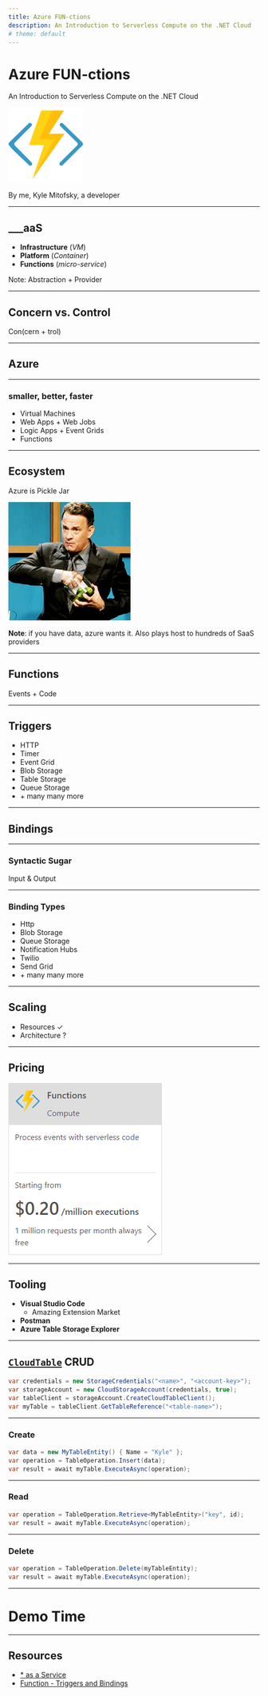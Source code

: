 ```yaml
---
title: Azure FUN-ctions
description: An Introduction to Serverless Compute on the .NET Cloud
# theme: default
---
```


# Azure FUN-ctions

An Introduction to Serverless Compute
on the .NET Cloud

<img src="/assets/images/slides/azure-functions/azure_functions.png" width="150" alt="azure" class="transparent-img">


By me, Kyle Mitofsky, a developer

---

## ___aaS

* **Infrastructure** (*VM*)
* **Platform** (*Container*)
* **Functions** (*micro-service*)
<!-- * **Storage** + **Database** -->

Note: Abstraction + Provider


---


## Concern vs. Control

Con(cern + trol)


---


## Azure

---

### smaller, better, faster

* Virtual Machines
* Web Apps + Web Jobs
* Logic Apps + Event Grids
* Functions

---

## Ecosystem

Azure is Pickle Jar

![Tom Hanks Pickle Jar](/assets/images/slides/azure-functions/pickles.gif)


**Note**: if you have data, azure wants it.  Also plays host to hundreds of SaaS providers


---


## Functions

Events + Code

---

## Triggers


* HTTP
* Timer
* Event Grid
* Blob Storage
* Table Storage
* Queue Storage
* \+ many many more

---

## Bindings

---

### Syntactic Sugar

Input  & Output


---


### Binding Types

* Http
* Blob Storage
* Queue Storage
* Notification Hubs
* Twilio
* Send Grid
* \+ many many more

---


## Scaling

* Resources ✓
* Architecture ?

---


## Pricing

[![Azure Pricing](/assets/images/slides/azure-functions/pricing.png)](https://azure.microsoft.com/en-us/pricing/)

---

## Tooling

* **Visual Studio Code**
  * Amazing Extension Market
* **Postman**
* **Azure Table Storage Explorer**

---

## [`CloudTable`][CloudTable] CRUD

[CloudTable]: https://docs.microsoft.com/en-us/dotnet/api/microsoft.windowsazure.storage.table.cloudtable?view=azure-dotnet "Microsoft.WindowsAzure.Storage.Table.CloudTable"

```cs
var credentials = new StorageCredentials("<name>", "<account-key>");
var storageAccount = new CloudStorageAccount(credentials, true);
var tableClient = storageAccount.CreateCloudTableClient();
var myTable = tableClient.GetTableReference("<table-name>");
```

---

### Create

```cs
var data = new MyTableEntity() { Name = "Kyle" };
var operation = TableOperation.Insert(data);
var result = await myTable.ExecuteAsync(operation);
```
---


### Read

```cs
var operation = TableOperation.Retrieve<MyTableEntity>("key", id);
var result = await myTable.ExecuteAsync(operation);
```

---


### Delete

```cs
var operation = TableOperation.Delete(myTableEntity);
var result = await myTable.ExecuteAsync(operation);
```


---

# Demo Time

---

## Resources

* [* as a Service](https://en.wikipedia.org/wiki/As_a_service)
* [Function - Triggers and Bindings](https://docs.microsoft.com/en-us/azure/azure-functions/functions-triggers-bindings)

